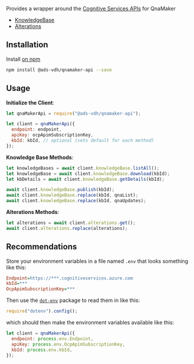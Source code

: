Provides a wrapper around the [Cognitive Services APIs](https://docs.microsoft.com/en-us/rest/api/cognitiveservices/) for QnaMaker

- [KnowledgeBase](https://docs.microsoft.com/en-us/rest/api/cognitiveservices/qnamaker/knowledgebase)
- [Alterations](https://docs.microsoft.com/en-us/rest/api/cognitiveservices/qnamaker/alterations)

## Installation

Install [on npm](https://www.npmjs.com/package/@ads-vdh/qnamaker-api)

```bash
npm install @ads-vdh/qnamaker-api --save
```

## Usage

**Initialize the Client**:

```js
let qnaMakerApi = require("@ads-vdh/qnamaker-api");

let client = qnaMakerApi({
  endpoint: endpoint,
  apiKey: ocpApimSubscriptionKey,
  kbId: kbId, // optional (sets default for each method)
});
```

**Knowledge Base Methods**:

```js
let knowledgeBases = await client.knowledgeBase.listAll();
let knowledgeBase = await client.knowledgeBase.download(kbId);
let kbDetails = await client.knowledgeBase.getDetails(kbId);

await client.knowledgeBase.publish(kbId);
await client.knowledgeBase.replace(kbId, qnaList);
await client.knowledgeBase.replace(kbId, qnaUpdates);
```

**Alterations Methods**:

```js
let alterations = await client.alterations.get();
await client.alterations.replace(alterations);
```

## Recommendations

Store your environment variables in a file named `.env` that looks something like this:

```ini
Endpoint=https://***.cognitiveservices.azure.com
kbId=***
OcpApimSubscriptionKey=***
```

Then use the [`dot-env`](https://www.npmjs.com/package/dotenv) package to read them in like this:

```js
require("dotenv").config();
```

which should then make the environment variables available like this:

```js
let client = qnaMakerApi({
  endpoint: process.env.Endpoint,
  apiKey: process.env.OcpApimSubscriptionKey,
  kbId: process.env.kbId,
});
```
